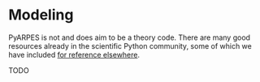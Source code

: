 # Modeling 

PyARPES is not and does aim to be a theory code. 
There are many good resources already in the scientific 
Python community, some of which we have included 
[for reference elsewhere](/cmp-stack).

TODO  


